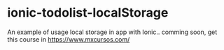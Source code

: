 # ionic-todolist-localStorage
An example of usage local storage in app with Ionic.. comming soon, get this course in https://www.mxcursos.com/
